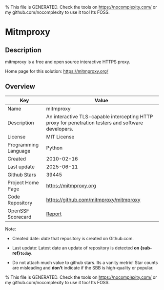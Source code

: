 
% This file is GENERATED. Check the tools on https://nocomplexity.com/ or my github.com/nocomplexity to use it too! Its FOSS. 

# Mitmproxy

## Description 

mitmproxy is a free and open source interactive HTTPS proxy. 

Home page for this solution: https://mitmproxy.org/ 

## Overview 

| Key | Value |
| --- | --- |
| Name | mitmproxy |
| Description | An interactive TLS-capable intercepting HTTP proxy for penetration testers and software developers. |
| License | MIT License |
| Programming Language | Python |
| Created | 2010-02-16 |
| Last update | 2025-06-11 |
| Github Stars | 39445 |
| Project Home Page | https://mitmproxy.org |
| Code Repository | https://github.com/mitmproxy/mitmproxy |
| OpenSSF Scorecard | [Report](https://securityscorecards.dev/viewer/?uri=github.com/mitmproxy/mitmproxy) |

Note:
 - Created date: *date* that repository is created on Github.com. 

- Last update: Latest date an update of repository is detected **on {sub-ref}`today`**. 

- Do not attach much value to github stars. Its a vanity metric! Star counts are misleading and 
**don't** indicate if the SBB is high-quality or popular.

% This file is GENERATED. Check the tools on https://nocomplexity.com/ or my github.com/nocomplexity to use it too! Its FOSS. 

